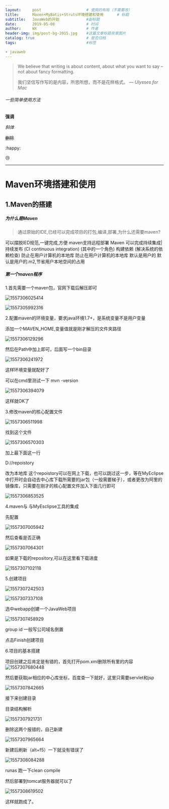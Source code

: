 ```yaml
---
layout:     post                    # 使用的布局（不需要改）
title:      Maven+MyBatis+Struts环境搭建和使用      # 标题 
subtitle:   JavaWeb的开始            #副标题
date:       2019-05-08              # 时间
author:     WX                      # 作者
header-img: img/post-bg-2015.jpg    #这篇文章标题背景图片
catalog: true                       # 是否归档
tags:                               #标签

- javaweb
---
```


> We believe that writing is about content, about what you want to say – not about fancy formatting.
>
> 我们坚信写作写的是内容，所思所想，而不是花样格式。
> — *Ulysses for Mac* 



###### 一些简单使用方法

**强调**

*斜体*

~~删除~~

:happy:

:cry:

***

# Maven环境搭建和使用

## 1.Maven的搭建



##### 为什么是Maven

> 通过原始的IDE,已经可以完成项目的打包,编译,部署,为什么还需要maven?

可以摆脱IED规范,一键完成,方便
maven支持远程部署
Maven 可以完成持续集成|持续发布 (CI continuous integration) (其中的一个角色)
构建依赖 (解决系统的依赖检查) 防止在用户计算机的本地库 防止在用户计算机的本地库 默认是用户的 默认是用户的.m2,节省用户本地空间的占用

##### 第一个maven程序

1.首先需要一个maven包，官网下载后解压即可

![1557306025414](C:\Users\XXXTENTACION\AppData\Roaming\Typora\typora-user-images\1557306025414.png)

![1557305992316](C:\Users\XXXTENTACION\AppData\Roaming\Typora\typora-user-images\1557305992316.png)

2.配置maven的环境变量，要求java环境1.7+，是系统变量不是用户变量

添加一个MAVEN_HOME,变量值就是刚才解压的文件夹路径

![1557306129296](C:\Users\XXXTENTACION\AppData\Roaming\Typora\typora-user-images\1557306129296.png)

然后在Path中加上即可，后面写一个bin目录

![1557306241972](C:\Users\XXXTENTACION\AppData\Roaming\Typora\typora-user-images\1557306241972.png)

这样环境变量就配好了

可以在cmd里测试一下 mvn -version

![1557306394079](C:\Users\XXXTENTACION\AppData\Roaming\Typora\typora-user-images\1557306394079.png)

这样就OK了

3.修改maven的核心配置文件

![1557306511998](C:\Users\XXXTENTACION\AppData\Roaming\Typora\typora-user-images\1557306511998.png)

找到这个文件

![1557306570303](C:\Users\XXXTENTACION\AppData\Roaming\Typora\typora-user-images\1557306570303.png)

加上最下面这一行

<localRepository>D://repoistory</localRepository>

改为本地库 这个repoistory可以在网上下载，也可以跳过这一步，等在MyEclipse中打开时会自动去中心库下载所需要的jar包（一般需要梯子），或者更改为阿里的镜像库，只需要在刚才的核心配置文件加入下面几行即可

![1557306853525](C:\Users\XXXTENTACION\AppData\Roaming\Typora\typora-user-images\1557306853525.png)

4.maven与 与MyEsclipse工具的集成

先配置

![1557307005942](C:\Users\XXXTENTACION\AppData\Roaming\Typora\typora-user-images\1557307005942.png)

然后查看是否正确

![1557307064301](C:\Users\XXXTENTACION\AppData\Roaming\Typora\typora-user-images\1557307064301.png)

如果是下载的repository,可以在这里看下载进度

![1557307102118](C:\Users\XXXTENTACION\AppData\Roaming\Typora\typora-user-images\1557307102118.png)

5.创建项目

![1557307242503](C:\Users\XXXTENTACION\AppData\Roaming\Typora\typora-user-images\1557307242503.png)

![1557307337108](C:\Users\XXXTENTACION\AppData\Roaming\Typora\typora-user-images\1557307337108.png)

选中webapp创建一个JavaWeb项目

![1557307458929](C:\Users\XXXTENTACION\AppData\Roaming\Typora\typora-user-images\1557307458929.png)

group id 一般写公司域名倒置

点击Finish创建项目

6.项目的基本搭建

项目创建之后肯定是有错的，首先打开pom.xml删除所有<build>里的内容![1557307680448](C:\Users\XXXTENTACION\AppData\Roaming\Typora\typora-user-images\1557307680448.png)

然后要获取jar相应的中心库坐标，百度查一下就好，这里只需要servlet和jsp

![1557307842665](C:\Users\XXXTENTACION\AppData\Roaming\Typora\typora-user-images\1557307842665.png)

接下来创建目录

目录结构解析

![1557307921731](C:\Users\XXXTENTACION\AppData\Roaming\Typora\typora-user-images\1557307921731.png)

删除这两个报错的，自己新建

![1557307965664](C:\Users\XXXTENTACION\AppData\Roaming\Typora\typora-user-images\1557307965664.png)



新建后刷新（alt+f5）一下就没有错误了

![1557308084288](C:\Users\XXXTENTACION\AppData\Roaming\Typora\typora-user-images\1557308084288.png)



runas 跑一下clean compile

然后部署到tomcat服务器就可以了

![1557308619502](C:\Users\XXXTENTACION\AppData\Roaming\Typora\typora-user-images\1557308619502.png)

这样就跑成了。





